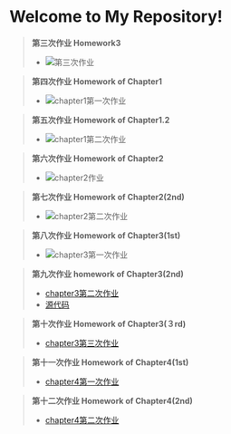 Welcome to My Repository!
=============================================
>**第三次作业 Homework3**
>- ![第三次作业](https://github.com/Zhicheng-Zhang/computationalphysics_N20133011101211/tree/master/homework3)


>**第四次作业 Homework of Chapter1**
>- ![chapter1第一次作业](https://github.com/Zhicheng-Zhang/computationalphysics_N20133011101211/tree/master/chapter1)

>**第五次作业 Homework of Chapter1.2**
>- ![chapter1第二次作业](https://github.com/Zhicheng-Zhang/computationalphysics_N20133011101211/tree/master/chapter1.2)

>**第六次作业 Homework of Chapter2**
>- ![chapter2作业](https://github.com/Zhicheng-Zhang/computationalphysics_N20133011101211/tree/master/chapter2)

>**第七次作业 Homework of Chapter2(2nd)**
>- ![chapter2第二次作业](https://github.com/Zhicheng-Zhang/computationalphysics_N20133011101211/tree/master/chapter2.2)

>**第八次作业 Homework of Chapter3(1st)**
>- ![chapter3第一次作业](https://github.com/Zhicheng-Zhang/computationalphysics_N20133011101211/tree/master/chapter3.1)

>**第九次作业 homework of Chapter3(2nd)**
>-  [chapter3第二次作业](https://www.zybuluo.com/zhicheng-zhang1995/note/347040)
>-  [源代码](https://github.com/Zhicheng-Zhang/computationalphysics_N20133011101211/blob/master/chapter3.2/chaos_pendulum.py)

>**第十次作业 Homework of Chapter3(３rd)**
>- [chapter3第三次作业](https://www.zybuluo.com/zhicheng-zhang1995/note/363368)

>**第十一次作业 Homework of Chapter4(1st)**
>- [chapter4第一次作业](https://www.zybuluo.com/zhicheng-zhang1995/note/370155)

>**第十二次作业 Homework of Chapter4(2nd)**
>- [chapter4第二次作业](https://www.zybuluo.com/zhicheng-zhang1995/note/378540)

